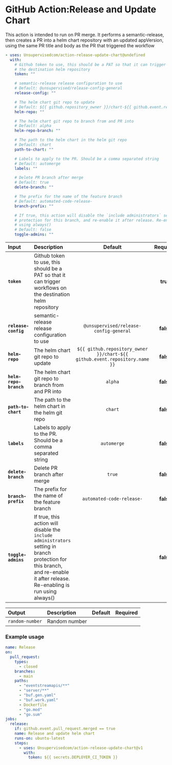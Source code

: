 <!-- start title -->

# GitHub Action:Release and Update Chart

<!-- end title -->
<!-- start description -->

This action is intended to run on PR merge. It performs a semantic-release, then creates a PR into a helm chart repository with an updated appVersion, using the same PR title and body as the PR that triggered the workflow

<!-- end description -->
<!-- start contents -->
<!-- end contents -->
<!-- start usage -->

```yaml
- uses: Unsupervisedcom/action-release-update-chart@undefined
  with:
    # Github token to use, this should be a PAT so that it can trigger workflows on
    # the destination helm repository
    token: ""

    # semantic-release release configuration to use
    # Default: @unsupervised/release-config-general
    release-config: ""

    # The helm chart git repo to update
    # Default: ${{ github.repository_owner }}/chart-${{ github.event.repository.name }}
    helm-repo: ""

    # The helm chart git repo to branch from and PR into
    # Default: alpha
    helm-repo-branch: ""

    # The path to the helm chart in the helm git repo
    # Default: chart
    path-to-chart: ""

    # Labels to apply to the PR. Should be a comma separated string
    # Default: automerge
    labels: ""

    # Delete PR branch after merge
    # Default: true
    delete-branch: ""

    # The prefix for the name of the feature branch
    # Default: automated-code-release-
    branch-prefix: ""

    # If true, this action will disable the `include administrators` setting in branch
    # protection for this branch, and re-enable it after release. Re-enabling is run
    # using always()
    # Default: false
    toggle-admins: ""
```

<!-- end usage -->
   <!-- start inputs -->

| **Input**              | **Description**                                                                                                                                                                |                                **Default**                                 | **Required** |
| :--------------------- | :----------------------------------------------------------------------------------------------------------------------------------------------------------------------------- | :------------------------------------------------------------------------: | :----------: |
| **`token`**            | Github token to use, this should be a PAT so that it can trigger workflows on the destination helm repository                                                                  |                                                                            |   **true**   |
| **`release-config`**   | semantic-release release configuration to use                                                                                                                                  |                   `@unsupervised/release-config-general`                   |  **false**   |
| **`helm-repo`**        | The helm chart git repo to update                                                                                                                                              | `${{ github.repository_owner }}/chart-${{ github.event.repository.name }}` |  **false**   |
| **`helm-repo-branch`** | The helm chart git repo to branch from and PR into                                                                                                                             |                                  `alpha`                                   |  **false**   |
| **`path-to-chart`**    | The path to the helm chart in the helm git repo                                                                                                                                |                                  `chart`                                   |  **false**   |
| **`labels`**           | Labels to apply to the PR. Should be a comma separated string                                                                                                                  |                                `automerge`                                 |  **false**   |
| **`delete-branch`**    | Delete PR branch after merge                                                                                                                                                   |                                   `true`                                   |  **false**   |
| **`branch-prefix`**    | The prefix for the name of the feature branch                                                                                                                                  |                         `automated-code-release-`                          |  **false**   |
| **`toggle-admins`**    | If true, this action will disable the `include administrators` setting in branch protection for this branch, and re-enable it after release. Re-enabling is run using always() |                                                                            |  **false**   |

<!-- end inputs -->
   <!-- start outputs -->

| **Output**      | **Description** | **Default** | **Required** |
| :-------------- | :-------------- | ----------- | ------------ |
| `random-number` | Random number   |             |              |

<!-- end outputs -->
   <!-- start examples -->

### Example usage

```yaml
name: Release
on:
  pull_request:
    types:
      - closed
    branches:
      - main
    paths:
      - "eventstreamapis/**"
      - "server/**"
      - "buf.gen.yaml"
      - "buf.work.yaml"
      - Dockerfile
      - "go.mod"
      - "go.sum"
jobs:
  release:
    if: github.event.pull_request.merged == true
    name: Release and update helm chart
    runs-on: ubuntu-latest
    steps:
      - uses: Unsupervisedcom/action-release-update-chart@v1
        with:
          token: ${{ secrets.DEPLOYER_CI_TOKEN }}
```

<!-- end examples -->
<!-- start [.github/ghdocs/examples/] -->
<!-- end [.github/ghdocs/examples/] -->
